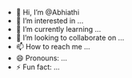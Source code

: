 - 👋 Hi, I’m @Abhiathi
- 👀 I’m interested in ...
- 🌱 I’m currently learning ...
- 💞️ I’m looking to collaborate on ...
- 📫 How to reach me ...
- 😄 Pronouns: ...
- ⚡ Fun fact: ...

<!---
Abhiathi/Abhiathi is a ✨ special ✨ repository because its `README.md` (this file) appears on your GitHub profile.
You can click the Preview link to take a look at your changes.
--->
